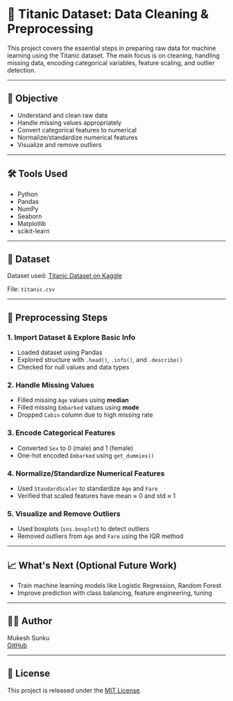 # 🚢 Titanic Dataset: Data Cleaning & Preprocessing

This project covers the essential steps in preparing raw data for machine learning using the Titanic dataset. The main focus is on cleaning, handling missing data, encoding categorical variables, feature scaling, and outlier detection.

---

## 📌 Objective

- Understand and clean raw data
- Handle missing values appropriately
- Convert categorical features to numerical
- Normalize/standardize numerical features
- Visualize and remove outliers

---

## 🛠️ Tools Used

- Python
- Pandas
- NumPy
- Seaborn
- Matplotlib
- scikit-learn

---

## 📂 Dataset

Dataset used: [Titanic Dataset on Kaggle](https://www.kaggle.com/datasets/yasserh/titanic-dataset)

File: `titanic.csv`

---

## 🧪 Preprocessing Steps

### 1. Import Dataset & Explore Basic Info

- Loaded dataset using Pandas
- Explored structure with `.head()`, `.info()`, and `.describe()`
- Checked for null values and data types

### 2. Handle Missing Values

- Filled missing `Age` values using **median**
- Filled missing `Embarked` values using **mode**
- Dropped `Cabin` column due to high missing rate

### 3. Encode Categorical Features

- Converted `Sex` to 0 (male) and 1 (female)
- One-hot encoded `Embarked` using `get_dummies()`

### 4. Normalize/Standardize Numerical Features

- Used `StandardScaler` to standardize `Age` and `Fare`
- Verified that scaled features have mean ≈ 0 and std ≈ 1

### 5. Visualize and Remove Outliers

- Used boxplots (`sns.boxplot`) to detect outliers
- Removed outliers from `Age` and `Fare` using the IQR method

---

## 📈 What's Next (Optional Future Work)

- Train machine learning models like Logistic Regression, Random Forest
- Improve prediction with class balancing, feature engineering, tuning

---

## 🧑‍💻 Author

Mukesh Sunku  
[GitHub](https://github.com/your-username)

---

## 📄 License

This project is released under the [MIT License](LICENSE).
